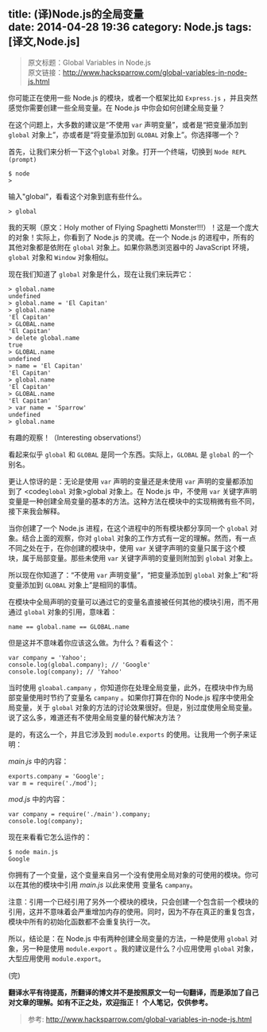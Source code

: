 title: (译)Node.js的全局变量    
date: 2014-04-28 19:36
category: Node.js
tags: [译文,Node.js]
---
>原文标题：Global Variables in Node.js  
 原文链接：[http://www.hacksparrow.com/global-variables-in-node-js.html
](http://www.hacksparrow.com/global-variables-in-node-js.html)

<!--more-->

你可能正在使用一些 Node.js 的模块，或者一个框架比如 <code>Express.js</code> ，并且突然感觉你需要创建一些全局变量。在 Node.js 中你会如何创建全局变量？

在这个问题上，大多数的建议是“不使用 <code>var</code> 声明变量”，或者是“把变量添加到 <code>global</code> 对象上”，亦或者是“将变量添加到 <code>GLOBAL</code> 对象上”。你选择哪一个？

首先，让我们来分析一下这个<code>global</code> 对象。打开一个终端，切换到 <code>Node REPL (prompt)</code> 

    $ node
    >
    
输入"global"，看看这个对象到底有些什么。

    > global
    
我的天啊（原文：Holy mother of Flying Spaghetti Monster!!!）！这是一个庞大的对象！实际上，你看到了 Node.js 的灵魂。在一个 Node.js 的进程中，所有的其他对象都是依附在 <code>global</code> 对象上。如果你熟悉浏览器中的 JavaScript 环境，<code>global</code> 对象和 <code>Window</code> 对象相似。

现在我们知道了 <code>global</code> 对象是什么，现在让我们来玩弄它：

    > global.name
    undefined
    > global.name = 'El Capitan'
    > global.name
    'El Capitan'
    > GLOBAL.name
    'El Capitan'
    > delete global.name
    true
    > GLOBAL.name
    undefined
    > name = 'El Capitan'
    'El Capitan'
    > global.name
    'El Capitan'
    > GLOBAL.name
    'El Capitan'
    > var name = 'Sparrow'
    undefined
    > global.name
    
有趣的观察！（Interesting observations!）

看起来似乎 <code>global</code> 和 <code>GLOBAL</code> 是同一个东西。实际上，<code>GLOBAL</code> 是 <code>global</code> 的一个别名。

更让人惊讶的是：无论是使用 <code>var</code> 声明的变量还是未使用 <code>var</code> 声明的变量都添加到了 <code<code>global</code> 对象>global</code> 对象上。在 Node.js 中，不使用 <code>var</code> 关键字声明变量是一种创建全局变量的基本的方法。这种方法在模块中的实现稍微有些不同，接下来我会解释。

当你创建了一个 Node.js 进程，在这个进程中的所有模块都分享同一个  <code>global</code> 对象。结合上面的观察，你对 <code>global</code> 对象的工作方式有一定的理解。然而，有一点不同之处在于，在你创建的模块中，使用 <code>var</code> 关键字声明的变量只属于这个模块，属于局部变量。那些未使用 <code>var</code> 关键字声明的变量则附加到 <code>global</code> 对象上。

所以现在你知道了：“不使用 <code>var</code> 声明变量”，“把变量添加到 <code>global</code> 对象上”和“将变量添加到 <code>GLOBAL</code> 对象上”是相同的事情。

在模块中全局声明的变量可以通过它的变量名直接被任何其他的模块引用，而不用通过 <code>global</code> 对象的引用，意味着：

    name == global.name == GLOBAL.name
    
但是这并不意味着你应该这么做。为什么？看看这个：

    var company = 'Yahoo';
    console.log(global.company); // 'Google'
    console.log(company); // 'Yahoo'
    
当时使用  <code>gloabal.campany</code> ，你知道你在处理全局变量，此外，在模块中作为局部变量使用时节约了变量名 <code>campany</code> 。如果你打算在你的 Node.js 程序中使用全局变量，关于 <code>global</code> 对象的方法的讨论效果很好。但是，别过度使用全局变量。说了这么多，难道还有不使用全局变量的替代解决方法？

是的，有这么一个，并且它涉及到  <code>module.exports</code> 的使用。让我用一个例子来证明：

*main.js* 中的内容：

    exports.company = 'Google';
    var m = require('./mod');
    
*mod.js* 中的内容：

    var company = require('./main').company;
    console.log(company);
    
现在来看看它怎么运作的：

    $ node main.js
    Google

你拥有了一个变量，这个变量来自另一个没有使用全局对象的可使用的模块。你可以在其他的模块中引用 *main.js* 以此来使用 变量名  <code>campany</code>。

注意：引用一个已经引用了另外一个模块的模块，只会创建一个包含前一个模块的引用，这并不意味着会严重增加内存的使用。同时，因为不存在真正的重复包含，模块中所有的初始化函数都不会重复执行一次。

所以，结论是：在 Node.js 中有两种创建全局变量的方法，一种是使用 <code>global</code> 对象，另一种是使用 <code>module.export</code> 。我的建议是什么？小应用使用 <code>global</code> 对象，大型应用使用 <code>module.export</code>。

(完)

**翻译水平有待提高，所翻译的博文并不是按照原文一句一句翻译，而是添加了自己对文章的理解。如有不正之处，欢迎指正！**
**个人笔记，仅供参考。**
>参考: 
[http://www.hacksparrow.com/global-variables-in-node-js.html
](http://www.hacksparrow.com/global-variables-in-node-js.html)
